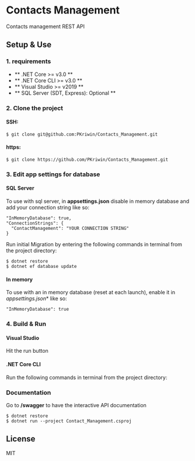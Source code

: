 # Contacts Management
Contacts management REST API

## Setup & Use

### 1. requirements

+ ** .NET Core >= v3.0 **
+ ** .NET Core CLI >= v3.0 **
+ ** Visual Studio >= v2019 **
+ ** SQL Server (SDT, Express): Optional **

### 2. Clone the project

#### SSH:
```
$ git clone git@github.com:PKriwin/Contacts_Management.git
```

#### https:
```
$ git clone https://github.com/PKriwin/Contacts_Management.git
```

### 3. Edit app settings for database

#### SQL Server
To use with sql server, in **appsettings.json** disable in memory database and add your connection string like so:
```
"InMemoryDatabase": true,
"ConnectionStrings": {
  "ContactManagement": "YOUR CONNECTION STRING"
}
```
Run initial Migration by entering the following commands in terminal from the project directory:
```
$ dotnet restore
$ dotnet ef database update
```
#### In memory 
To use with an in memory database (reset at each launch), enable it in *appsettings.json** like so:
```
"InMemoryDatabase": true
```
### 4. Build & Run

#### Visual Studio
Hit the run button

#### .NET Core CLI
Run the following commands in terminal from the project directory:

### Documentation
Go to **/swagger** to have the interactive API documentation
```
$ dotnet restore 
$ dotnet run --project Contact_Management.csproj
```

## License
MIT
